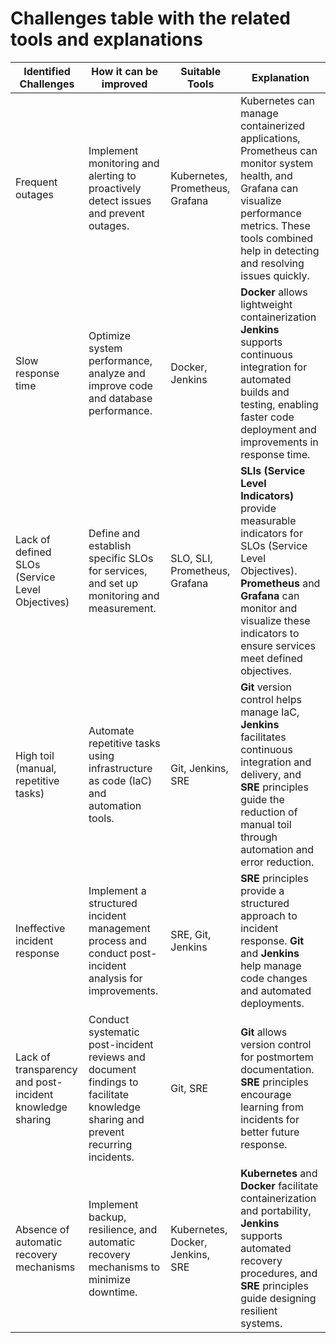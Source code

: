# Challenges table with the related tools and explanations

| **Identified Challenges** | **How it can be improved** | **Suitable Tools** | **Explanation** |
|--------|----------|--------|---------|
| Frequent outages |	Implement monitoring and alerting to proactively detect issues and prevent outages. |	Kubernetes, Prometheus, Grafana	| Kubernetes can manage containerized applications, Prometheus can monitor system health, and Grafana can visualize performance metrics. These tools combined help in detecting and resolving issues quickly. |
| Slow response time |	Optimize system performance, analyze and improve code and database performance. |	Docker, Jenkins |	**Docker** allows lightweight containerization   **Jenkins** supports continuous integration for automated builds and testing, enabling faster code deployment and improvements in response time. |
| Lack of defined SLOs (Service Level Objectives) |	Define and establish specific SLOs for services, and set up monitoring and measurement. |	SLO, SLI, Prometheus, Grafana |	**SLIs (Service Level Indicators)** provide measurable indicators for SLOs (Service Level Objectives). **Prometheus** and **Grafana** can monitor and visualize these indicators to ensure services meet defined objectives. |
| High toil (manual, repetitive tasks) |	Automate repetitive tasks using infrastructure as code (IaC) and automation tools. |	Git, Jenkins, SRE |	**Git** version control helps manage IaC, **Jenkins** facilitates continuous integration and delivery, and **SRE** principles guide the reduction of manual toil through automation and error reduction. |
| Ineffective incident response |	Implement a structured incident management process and conduct post-incident analysis for improvements. |	SRE, Git, Jenkins |	**SRE** principles provide a structured approach to incident response. **Git** and **Jenkins** help manage code changes and automated deployments. |
| Lack of transparency and post-incident knowledge sharing | Conduct systematic post-incident reviews and document findings to facilitate knowledge sharing and prevent recurring incidents. |	Git, SRE |	**Git** allows version control for postmortem documentation. **SRE** principles encourage learning from incidents for better future response. |
| Absence of automatic recovery mechanisms |	Implement backup, resilience, and automatic recovery mechanisms to minimize downtime. |	Kubernetes, Docker, Jenkins, SRE |	**Kubernetes** and **Docker** facilitate containerization and portability, **Jenkins** supports automated recovery procedures, and **SRE** principles guide designing resilient systems. |

